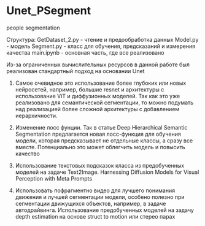 # Unet_PSegment
people segmentation

Структура:
  GetDataset_2.py - чтение и предообработка данных
  Model.py - модель
  Segment.py - класс для обучения, предсказаний и измерения качества
  main.ipynb - основная часть, где все реализовано

Из-за ограниченных вычислительных ресурсов в данной работе был реализован стандартный подход на основании Unet

1) Самое очевидное это использование более глубоких или новых нейросетей, например, большие resnet и архитектуры с использование ViT и диффузионных моделей. Так как это уже реализовано для семантической сегментации, то можно подумать над реализацией более сложной архитектуры с добавлением иерархичности.

2) Изменение лосс фунции. Так в статье Deep Hierarchical Semantic Segmentation предлагается новая лосс-функция для обучения модели, которая предсказывает не отдельные классы, а сразу все вместе. Потенциально это может облегчить модель и повысить качество

3) Использование текстовых подсказок класса из предобученных моделей на задаче Text2Image. Harnessing Diffusion Models for Visual Perception with Meta Prompts

4) Использовать пофрагментно видео для лучшего понимания движения и лучшей сегментации модели, особено полезно при сегментации движущихся объектов, например, в задаче автодрайвинга. Использование предобученных моделей на задачу depth estimation на основе struct to motion или стерео парах
